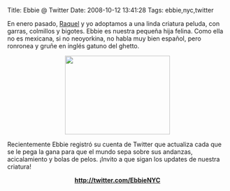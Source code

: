 Title: Ebbie @ Twitter
Date: 2008-10-12 13:41:28
Tags: ebbie,nyc,twitter

En enero pasado, <a href="http://maggit.com.mx">Raquel</a> y yo adoptamos a una linda criatura peluda, con garras, colmillos y bigotes. Ebbie es nuestra pequeña hija felina. Como ella no es mexicana, si no neoyorkina, no habla muy bien español, pero ronronea y gruñe en inglés gatuno del ghetto.
<p style="text-align: center;"><a href="http://log.damog.net/wp-content/uploads/2008/10/ebbie.jpg"><img class="aligncenter size-medium wp-image-688" title="ebbie" src="http://log.damog.net/wp-content/uploads/2008/10/ebbie.jpg" alt="" width="240" height="180" /></a></p>

Recientemente Ebbie registró su cuenta de Twitter que actualiza cada que se le pega la gana para que el mundo sepa sobre sus andanzas, acicalamiento y bolas de pelos. ¡Invito a que sigan los updates de nuestra criatura!
<p style="text-align: center;"><strong><a href="http://twitter.com/EbbieNYC">http://twitter.com/EbbieNYC</a></strong></p>